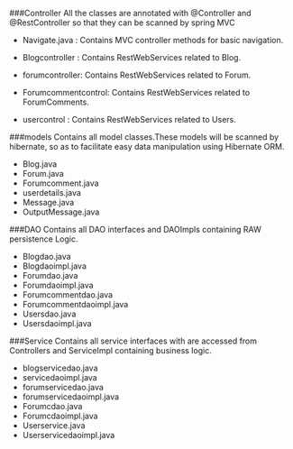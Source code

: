 ###Controller
 All the classes are annotated with @Controller and @RestController so that they can be scanned by spring MVC
 -	Navigate.java :  Contains MVC controller methods for basic navigation.
 -	Blogcontroller : Contains RestWebServices related to Blog.
 -	forumcontroller: Contains RestWebServices related to Forum.
 - Forumcommentcontrol: Contains RestWebServices related to ForumComments.

 -	usercontrol : Contains RestWebServices related to Users.
 
 ###models
 Contains all model classes.These models will be scanned by hibernate, so as to facilitate easy data manipulation using Hibernate ORM.
 -   Blog.java
 -   Forum.java
 -   Forumcomment.java
 -   userdetails.java
 -   Message.java
 -   OutputMessage.java         	
 
 ###DAO 
 Contains all DAO interfaces and DAOImpls containing RAW persistence Logic. 
 - Blogdao.java
 - Blogdaoimpl.java
 - Forumdao.java
 - Forumdaoimpl.java
 - Forumcommentdao.java
 - Forumcommentdaoimpl.java
 - Usersdao.java
 - Usersdaoimpl.java
 
 ###Service
 Contains all service interfaces with are accessed from Controllers and ServiceImpl containing business logic.
 - blogservicedao.java
 - servicedaoimpl.java
 - forumservicedao.java
 - forumservicedaoimpl.java
 - Forumcdao.java
 - Forumcdaoimpl.java
 - Userservice.java
 - Userservicedaoimpl.java
